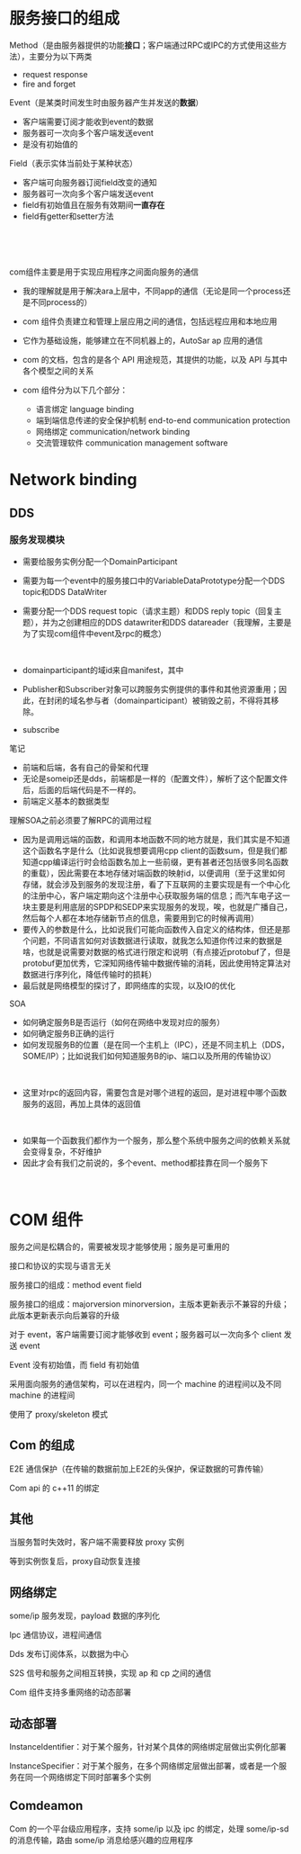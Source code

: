 # 服务接口的组成

Method（是由服务器提供的功能**接口**；客户端通过RPC或IPC的方式使用这些方法），主要分为以下两类

- request response
- fire and forget

Event（是某类时间发生时由服务器产生并发送的**数据**）
- 客户端需要订阅才能收到event的数据
- 服务器可一次向多个客户端发送event
- 是没有初始值的

Field（表示实体当前处于某种状态）
- 客户端可向服务器订阅field改变的通知
- 服务器可一次向多个客户端发送event
- field有初始值且在服务有效期间**一直存在**
- field有getter和setter方法

<br/>

<br/>

<br/>

com组件主要是用于实现应用程序之间面向服务的通信
- 我的理解就是用于解决ara上层中，不同app的通信（无论是同一个process还是不同process的）



- com 组件负责建立和管理上层应用之间的通信，包括远程应用和本地应用
- 它作为基础设施，能够建立在不同机器上的，AutoSar ap 应用的通信
- com 的文档，包含的是各个 API 用途规范，其提供的功能，以及 API 与其中各个模型之间的关系
- com 组件分为以下几个部分：
  - 语言绑定 language binding
  - 端到端信息传递的安全保护机制 end-to-end communication protection
  - 网络绑定 communication/network binding
  - 交流管理软件 communication management software



# Network binding

## DDS

### 服务发现模块

- 需要给服务实例分配一个DomainParticipant

- 需要为每一个event中的服务接口中的VariableDataPrototype分配一个DDS topic和DDS DataWriter

- 需要分配一个DDS request topic（请求主题）和DDS reply topic（回复主题），并为之创建相应的DDS datawriter和DDS datareader（我理解，主要是为了实现com组件中event及rpc的概念）

<br/>

- domainparticipant的域id来自manifest，其中


- Publisher和Subscriber对象可以跨服务实例提供的事件和其他资源重用；因此，在封闭的域名参与者（domainparticipant）被销毁之前，不得将其移除。
- subscribe


笔记

- 前端和后端，各有自己的骨架和代理
- 无论是someip还是dds，前端都是一样的（配置文件），解析了这个配置文件后，后面的后端代码是不一样的。
- 前端定义基本的数据类型



理解SOA之前必须要了解RPC的调用过程

- 因为是调用远端的函数，和调用本地函数不同的地方就是，我们其实是不知道这个函数名字是什么（比如说我想要调用cpp client的函数sum，但是我们都知道cpp编译运行时会给函数名加上一些前缀，更有甚者还包括很多同名函数的重载），因此需要在本地存储对端函数的映射id，以便调用（至于这里如何存储，就会涉及到服务的发现注册，看了下互联网的主要实现是有一个中心化的注册中心，客户端定期向这个注册中心获取服务端的信息；而汽车电子这一块主要是利用底层的SPDP和SEDP来实现服务的发现，唉，也就是广播自己，然后每个人都在本地存储新节点的信息，需要用到它的时候再调用）
- 要传入的参数是什么，比如说我们可能向函数传入自定义的结构体，但还是那个问题，不同语言如何对该数据进行读取，就我怎么知道你传过来的数据是啥，也就是说需要对数据的格式进行限定和说明（有点接近protobuf了，但是protobuf更加优秀，它深知网络传输中数据传输的消耗，因此使用特定算法对数据进行序列化，降低传输时的损耗）
- 最后就是网络模型的探讨了，即网络库的实现，以及IO的优化


SOA

- 如何确定服务B是否运行（如何在网络中发现对应的服务）
- 如何确定服务B正确的运行
- 如何发现服务B的位置（是在同一个主机上（IPC），还是不同主机上（DDS，SOME/IP）；比如说我们如何知道服务B的ip、端口以及所用的传输协议）

<br/>

- 这里对rpc的返回内容，需要包含是对哪个进程的返回，是对进程中哪个函数服务的返回，再加上具体的返回值

<br/>

- 如果每一个函数我们都作为一个服务，那么整个系统中服务之间的依赖关系就会变得复杂，不好维护
- 因此才会有我们之前说的，多个event、method都挂靠在同一个服务下

<br/>

# COM 组件

服务之间是松耦合的，需要被发现才能够使用；服务是可重用的

接口和协议的实现与语言无关

服务接口的组成：method event field

服务接口的组成：majorversion minorversion，主版本更新表示不兼容的升级；此版本更新表示向后兼容的升级

对于 event，客户端需要订阅才能够收到 event；服务器可以一次向多个 client 发送 event

Event 没有初始值，而 field 有初始值

采用面向服务的通信架构，可以在进程内，同一个 machine 的进程间以及不同 machine 的进程间

使用了 proxy/skeleton 模式

## Com 的组成

E2E 通信保护（在传输的数据前加上E2E的头保护，保证数据的可靠传输）

Com api 的 c++11 的绑定

## 其他

当服务暂时失效时，客户端不需要释放 proxy 实例

等到实例恢复后，proxy自动恢复连接

## 网络绑定

some/ip 服务发现，payload 数据的序列化

Ipc 通信协议，进程间通信

Dds 发布订阅体系，以数据为中心

S2S 信号和服务之间相互转换，实现 ap 和 cp 之间的通信

Com 组件支持多重网络的动态部署

## 动态部署

InstanceIdentifier：对于某个服务，针对某个具体的网络绑定层做出实例化部署

InstanceSpecifier：对于某个服务，在多个网络绑定层做出部署，或者是一个服务在同一个网络绑定下同时部署多个实例

## Comdeamon

Com 的一个平台级应用程序，支持 some/ip 以及 ipc 的绑定，处理 some/ip-sd 的消息传输，路由 some/ip 消息给感兴趣的应用程序